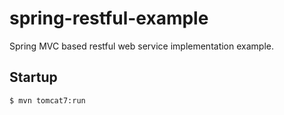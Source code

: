 spring-restful-example
======================

Spring MVC based restful web service implementation example.

## Startup

```bash
$ mvn tomcat7:run
```
